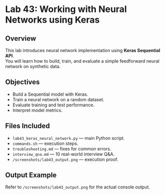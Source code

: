 # Lab 43: Working with Neural Networks using Keras

## Overview
This lab introduces neural network implementation using **Keras Sequential API**.  
You will learn how to build, train, and evaluate a simple feedforward neural network on synthetic data.

## Objectives
- Build a Sequential model with Keras.
- Train a neural network on a random dataset.
- Evaluate training and test performance.
- Interpret model metrics.

## Files Included
- `lab43_keras_neural_network.py` — main Python script.
- `commands.sh` — execution steps.
- `troubleshooting.md` — fixes for common errors.
- `interview_qna.md` — 10 real-world interview Q&A.
- `/screenshots/lab43_output.png` — execution proof.

## Output Example
Refer to `/screenshots/lab43_output.png` for the actual console output.

